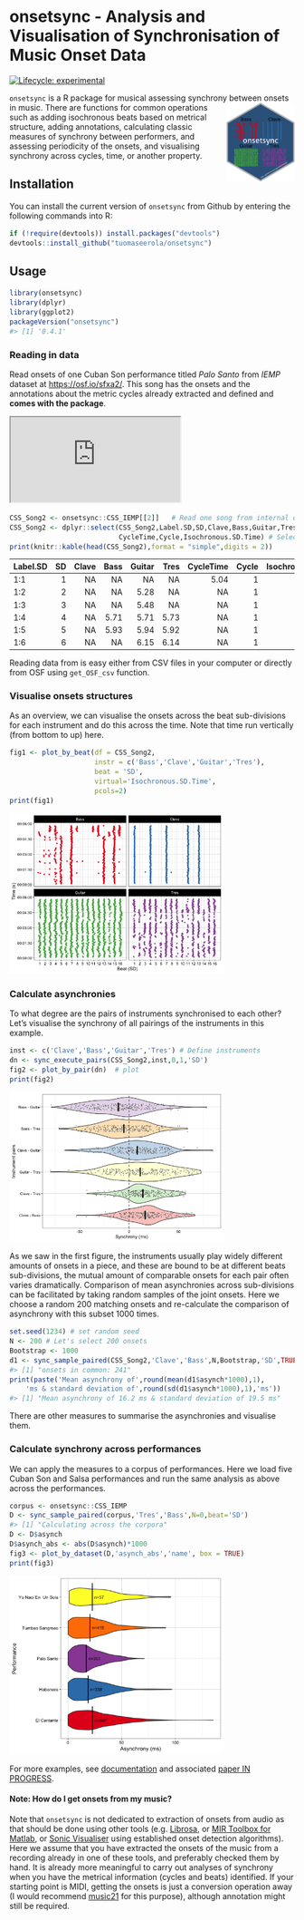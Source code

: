 
<!-- README.md is generated from README.Rmd. Please edit that file -->

# onsetsync - Analysis and Visualisation of Synchronisation of Music Onset Data

<!-- badges: start -->

[![Lifecycle:
experimental](https://img.shields.io/badge/lifecycle-experimental-orange.svg)](https://lifecycle.r-lib.org/articles/stages.html#experimental)
<!-- badges: end -->

`onsetsync` is a R package for musical assessing synchrony between
onsets in music.
<img src="man/figures/logo.png" align="right" height="139"/> There are
functions for common operations such as adding isochronous beats based
on metrical structure, adding annotations, calculating classic measures
of synchrony between performers, and assessing periodicity of the
onsets, and visualising synchrony across cycles, time, or another
property.

## Installation

You can install the current version of `onsetsync` from Github by
entering the following commands into R:

``` r
if (!require(devtools)) install.packages("devtools")
devtools::install_github("tuomaseerola/onsetsync")
```

## Usage

``` r
library(onsetsync)
library(dplyr)
library(ggplot2)
packageVersion("onsetsync")
#> [1] '0.4.1'
```

### Reading in data

Read onsets of one Cuban Son performance titled *Palo Santo* from *IEMP*
dataset at <https://osf.io/sfxa2/>. This song has the onsets and the
annotations about the metric cycles already extracted and defined and
**comes with the package**.

<div>
<iframe src="https://mfr.osf.io/render?url=https://osf.io/z9uxs/?direct%26mode=render%26action=download%26public_file=True&amp;initialWidth=700&amp;childId=mfrIframe&amp;parentTitle=OSF%20%7C%20CSS_Song2_StereoMix.wav&amp;parentUrl=https%3A%2F%2Fosf.io%2Fz9uxs%2F"></iframe>
</div>

``` r
CSS_Song2 <- onsetsync::CSS_IEMP[[2]]   # Read one song from internal data
CSS_Song2 <- dplyr::select(CSS_Song2,Label.SD,SD,Clave,Bass,Guitar,Tres,
                           CycleTime,Cycle,Isochronous.SD.Time) # Select some columns
print(knitr::kable(head(CSS_Song2),format = "simple",digits = 2))
```

| Label.SD |  SD | Clave | Bass | Guitar | Tres | CycleTime | Cycle | Isochronous.SD.Time |
|:---------|----:|------:|-----:|-------:|-----:|----------:|------:|--------------------:|
| 1:1      |   1 |    NA |   NA |     NA |   NA |      5.04 |     1 |                5.04 |
| 1:2      |   2 |    NA |   NA |   5.28 |   NA |        NA |     1 |                5.26 |
| 1:3      |   3 |    NA |   NA |   5.48 |   NA |        NA |     1 |                5.48 |
| 1:4      |   4 |    NA | 5.71 |   5.71 | 5.73 |        NA |     1 |                5.71 |
| 1:5      |   5 |    NA | 5.93 |   5.94 | 5.92 |        NA |     1 |                5.93 |
| 1:6      |   6 |    NA |   NA |   6.15 | 6.14 |        NA |     1 |                6.15 |

Reading data from is easy either from CSV files in your computer or
directly from OSF using `get_OSF_csv` function.

### Visualise onsets structures

As an overview, we can visualise the onsets across the beat
sub-divisions for each instrument and do this across the time. Note that
time run vertically (from bottom to up) here.

``` r
fig1 <- plot_by_beat(df = CSS_Song2, 
                     instr = c('Bass','Clave','Guitar','Tres'), 
                     beat = 'SD', 
                     virtual='Isochronous.SD.Time',
                     pcols=2)
print(fig1)
```

<img src="man/figures/README-synch2isochron-1.png" width="75%" />

### Calculate asynchronies

To what degree are the pairs of instruments synchronised to each other?
Let’s visualise the synchrony of all pairings of the instruments in this
example.

``` r
inst <- c('Clave','Bass','Guitar','Tres') # Define instruments 
dn <- sync_execute_pairs(CSS_Song2,inst,0,1,'SD')
fig2 <- plot_by_pair(dn)  # plot
print(fig2)  
```

<img src="man/figures/README-fig2-1.png" width="75%" />

As we saw in the first figure, the instruments usually play widely
different amounts of onsets in a piece, and these are bound to be at
different beats sub-divisions, the mutual amount of comparable onsets
for each pair often varies dramatically. Comparison of mean asynchronies
across sub-divisions can be facilitated by taking random samples of the
joint onsets. Here we choose a random 200 matching onsets and
re-calculate the comparison of asynchrony with this subset 1000 times.

``` r
set.seed(1234) # set random seed
N <- 200 # Let's select 200 onsets
Bootstrap <- 1000
d1 <- sync_sample_paired(CSS_Song2,'Clave','Bass',N,Bootstrap,'SD',TRUE)
#> [1] "onsets in common: 241"
print(paste('Mean asynchrony of',round(mean(d1$asynch*1000),1),
    'ms & standard deviation of',round(sd(d1$asynch*1000),1),'ms'))
#> [1] "Mean asynchrony of 16.2 ms & standard deviation of 19.5 ms"
```

There are other measures to summarise the asynchronies and visualise
them.

### Calculate synchrony across performances

We can apply the measures to a corpus of performances. Here we load five
Cuban Son and Salsa performances and run the same analysis as above
across the performances.

``` r
corpus <- onsetsync::CSS_IEMP
D <- sync_sample_paired(corpus,'Tres','Bass',N=0,beat='SD')
#> [1] "Calculating across the corpora"
D <- D$asynch
D$asynch_abs <- abs(D$asynch)*1000
fig3 <- plot_by_dataset(D,'asynch_abs','name', box = TRUE)
print(fig3)
```

<img src="man/figures/README-corpus-1.png" width="75%" />

For more examples, see
[documentation](https://tuomaseerola.github.io/onsetsync/) and
associated [paper IN PROGRESS](http://).

#### Note: How do I get onsets from my music?

Note that `onsetsync` is not dedicated to extraction of onsets from
audio as that should be done using other tools
(e.g. [Librosa](https://librosa.org), or [MIR Toolbox for
Matlab](https://www.jyu.fi/hytk/fi/laitokset/mutku/en/research/materials/mirtoolbox),
or [Sonic Visualiser](https://www.sonicvisualiser.org) using established
onset detection algorithms). Here we assume that you have extracted the
onsets of the music from a recording already in one of these tools, and
preferably checked them by hand. It is already more meaningful to carry
out analyses of synchrony when you have the metrical information (cycles
and beats) identified. If your starting point is MIDI, getting the
onsets is just a conversion operation away (I would recommend
[music21](https://web.mit.edu/music21/doc/moduleReference/moduleConverter.html)
for this purpose), although annotation might still be required.
